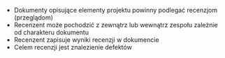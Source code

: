 - Dokumenty opisujące elementy projektu powinny podlegać recenzjom (przeglądom)
- Recenzent może pochodzić z zewnątrz lub wewnątrz zespołu zależnie od charakteru dokumentu
- Recenzent zapisuje wyniki recenzji w dokumencie
- Celem recenzji jest znalezienie defektów
